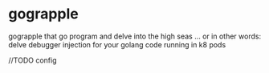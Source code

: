 # gograpple

gograpple that go program and delve into the high seas ...
or in other words: delve debugger injection for your golang code running in k8 pods

//TODO config